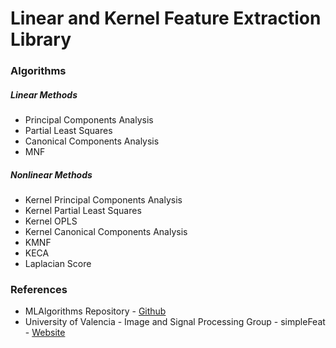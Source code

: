 # Linear and Kernel Feature Extraction Library

### Algorithms

##### Linear Methods

* Principal Components Analysis
* Partial Least Squares
* Canonical Components Analysis
* MNF

##### Nonlinear Methods

* Kernel Principal Components Analysis
* Kernel Partial Least Squares
* Kernel OPLS
* Kernel Canonical Components Analysis
* KMNF
* KECA
* Laplacian Score


### References

* MLAlgorithms Repository - [Github][1]
* University of Valencia - Image and Signal Processing Group - simpleFeat - [Website][2]


[1]: https://github.com/rushter/MLAlgorithms
[2]: http://isp.uv.es/soft_feature.html